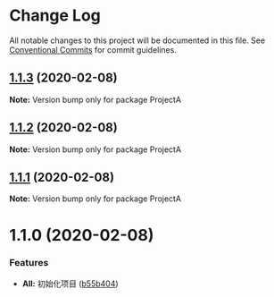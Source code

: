 # Change Log

All notable changes to this project will be documented in this file.
See [Conventional Commits](https://conventionalcommits.org) for commit guidelines.

## [1.1.3](https://github.com/cyrilzhao/lerna-demo/compare/ProjectA@1.1.2...ProjectA@1.1.3) (2020-02-08)

**Note:** Version bump only for package ProjectA





## [1.1.2](https://github.com/cyrilzhao/lerna-demo/compare/ProjectA@1.1.1...ProjectA@1.1.2) (2020-02-08)

**Note:** Version bump only for package ProjectA





## [1.1.1](https://github.com/cyrilzhao/lerna-demo/compare/ProjectA@1.1.0...ProjectA@1.1.1) (2020-02-08)

**Note:** Version bump only for package ProjectA





# 1.1.0 (2020-02-08)


### Features

* **All:** 初始化项目 ([b55b404](https://github.com/cyrilzhao/lerna-demo/commit/b55b40434f02483c0d57777df7d0d4da69a1782f))
